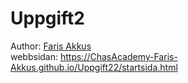 # Uppgift2
Author: [Faris Akkus](https://github.com/ChasAcademy-Faris-Akkus)
<br>
<a target="_blank"> webbsidan: https://ChasAcademy-Faris-Akkus.github.io/Uppgift22/startsida.html </a>
